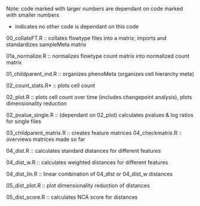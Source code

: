 Note: code marked with larger numbers are dependant on code marked with smaller numbers

* indicates no other code is dependant on this code



00_collateFT.R :: collates flowtype files into a matrix; imports and standardizes sampleMeta matrix

01a_normalize.R :: normalizes flowtype count matrix into normalized count matrix

01_childparent_ind.R :: organizes phenoMeta (organizes cell hierarchy meta)

02_count_stats.R* :: plots cell count

02_plot.R :: plots cell count over time (includes changepoint analysis), plots dimensionality reduction

02_pvalue_single.R :: (dependant on 02_plot) calculates pvalues & log ratios for single files

03_childparent_matrix.R :: creates feature matrices
04_checkmatrix.R :: overviews matrices made so far

04_dist.R :: calculates standard distances for different features

04_dist_w.R :: calculates weighted distances for different features

04_dist_lin.R :: linear combination of 04_dist or 04_dist_w distances

05_dist_plot.R :: plot dimensionality reduction of distances

05_dist_score.R :: calculates NCA score for distances

